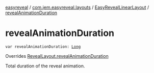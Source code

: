 [easyreveal](../../index.md) / [com.jem.easyreveal.layouts](../index.md) / [EasyRevealLinearLayout](index.md) / [revealAnimationDuration](./reveal-animation-duration.md)

# revealAnimationDuration

`var revealAnimationDuration: `[`Long`](https://kotlinlang.org/api/latest/jvm/stdlib/kotlin/-long/index.html)

Overrides [RevealLayout.revealAnimationDuration](../../com.jem.easyreveal/-reveal-layout/reveal-animation-duration.md)

Total duration of the reveal animation.

